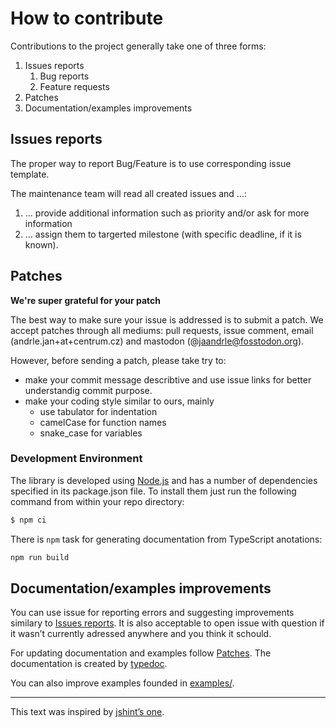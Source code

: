 # How to contribute
Contributions to the project generally take one of three forms:

1. Issues reports
    1. Bug reports
    1. Feature requests
1. Patches
1. Documentation/examples improvements

## Issues reports
The proper way to report Bug/Feature is to use corresponding issue template.

The maintenance team will read all created issues and …:

1. … provide additional information such as priority and/or ask for more information
1. … assign them to targerted milestone (with specific deadline, if it is known).

## Patches
__We're super grateful for your patch__

The best way to make sure your issue is addressed is to submit a patch.
We accept patches through all mediums: pull requests, issue
comment, email (andrle.jan+at+centrum.cz) and mastodon (@jaandrle@fosstodon.org).

However, before sending a patch, please take try to:

- make your commit message describtive and use issue links for better
understandig commit purpose.
- make your coding style similar to ours, mainly
	- use tabulator for indentation
	- camelCase for function names
	- snake\_case for variables

### Development Environment
The library is developed using [Node.js](http://nodejs.org/) and has
a number of dependencies specified in its package.json file.
To install them just run the following command from within your
repo directory:
```bash
$ npm ci
```
There is `npm` task for generating documentation from TypeScript anotations:
```bash
npm run build
```

## Documentation/examples improvements
You can use issue for reporting errors and suggesting improvements
similary to [Issues reports](#issues-reports). It is also acceptable
to open issue with question if it wasn’t currently adressed anywhere
and you think it schould.

For updating documentation and examples follow [Patches](#Patches).
The documentation is created by [typedoc](https://github.com/TypeStrong/typedoc).

You can also improve examples founded in [examples/](./docs/examples/).

---
This text was inspired by
[jshint’s one](https://github.com/jshint/jshint/blob/master/CONTRIBUTING.md).
